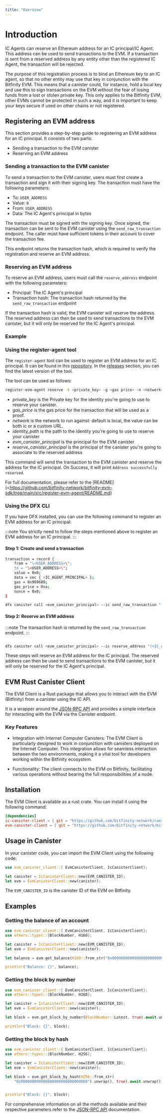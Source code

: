 ```yaml
---
title: "Overview"
---
```


# Introduction

IC Agents can reserve an Ethereum address for an IC principal/IC Agent. This address can be used to send transactions to the EVM. If a transaction is sent from a reserved address by any entity other than the registered IC Agent, the transaction will be rejected.

The purpose of this registration process is to bind an Ethereum key to an IC agent, so that no other entity may use that key in conjunction with the Bitfinity EVM. This means that a canister could, for instance, hold a local key and use this to sign transactions on the EVM without the fear of losing funds from a lost or stolen private key. This only applies to the Bitfinity EVM, other EVMs cannot be protected in such a way, and it is important to keep your keys secure if used on other chains or not registered.

## Registering an EVM address

This section provides a step-by-step guide to registering an EVM address for an IC principal. It consists of two parts:

- Sending a transaction to the EVM canister
- Reserving an EVM address

### Sending a transaction to the EVM canister

To send a transaction to the EVM canister, users must first create a transaction and sign it with their signing key. The transaction must have the following parameters:

- To: `USER_ADDRESS`
- Value: `0`
- From: `USER_ADDRESS`
- Data: The IC Agent's principal in bytes

The transaction must be signed with the signing key. Once signed, the transaction can be sent to the EVM canister using the `send_raw_transaction` endpoint. The caller must have sufficient tokens in their account to cover the transaction fee.

This endpoint returns the transaction hash, which is required to verify the registration and reserve an EVM address.

### Reserving an EVM address

To reserve an EVM address, users must call the `reserve_address` endpoint with the following parameters:

- Principal: The IC Agent's principal
- Transaction hash: The transaction hash returned by the `send_raw_transaction` endpoint

If the transaction hash is valid, the EVM canister will reserve the address. The reserved address can then be used to send transactions to the EVM canister, but it will only be reserved for the IC Agent's principal.

### Example

### Using the register-agent tool

The `register-agent` tool can be used to register an EVM address for an IC principal. It can be found in this [repository](<https://github.com/bitfinity-network/bitfinity-evm-sdk/tree/main/src/register-evm-agent>). In the [releases](<https://github.com/bitfinity-network/bitfinity-evm-sdk/releases/tag/v0.9.x>) section, you can find the latest version of the tool.

The tool can be used as follows:

```bash
register-evm-agent reserve -k <private_key> -g <gas price> -n <network> -i <identity_path> --evm <evm_canister_principal> --canister-id <reserve_canister_principal>
```

- *private_key* is the Private key for the identity you're going to use to reserve your canister.
- *gas_price* is the gas price for the transaction that will be used as a proof.
- *network* is the network to run against: default is local, the value can be both ic or a custom URL.
- *identity_path* is the path to the identity you're going to use to reserve your canister
- *evm_canister_principal* is the principal for the EVM canister
- *reserve_canister_principal* is the principal of the canister you're going to associate to the reserved address

This command will send the transaction to the EVM canister and reserve the address for the IC principal. On Success, it will print `Address successfully reserved`.

For full documentation, please refer to the [README](<<https://github.com/bitfinity-network/bitfinity-evm-sdk/tree/main/src/register-evm-agent/README.md>)

### Using the DFX CLI

If you have DFX installed, you can use the following command to register an EVM address for an IC principal:

:::note
You strictly need to follow the steps mentioned above to register an EVM address for an IC principal.
:::

#### Step 1: Create and send a transaction

```bash
transaction = record {
    from = "\<USER_ADDRESS>\";
    to = "\<USER_ADDRESS>\";
    value = 0x0;
    data = vec { <IC_AGENT_PRINCIPAL> };
    gas = 0x989680;
    gas_price = 0xa;
    nonce = 0x0;
}

dfx canister call <evm_canister_principal> --ic send_raw_transaction "(transaction)"
```

#### Step 2: Reserve an EVM address

:::note
The transaction hash is returned by the `send_raw_transaction` endpoint.
:::

```bash

dfx canister call <evm_canister_principal> --ic reserve_address "(<IC_AGENT_PRINCIPAL>, <TRANSACTION_HASH>)"
```

These steps will reserve an EVM address for the IC principal. The reserved address can then be used to send transactions to the EVM canister, but it will only be reserved for the IC Agent's principal.


## EVM Rust Canister Client


The EVM Client is a Rust package that allows you to interact with the EVM (Bitfinity)
from a canister using the IC API. 

It is a wrapper around the [JSON-RPC API](../rpc.md) and provides a simple interface for interacting with the EVM via the Canister endpoint.

### Key Features

- Integration with Internet Computer Canisters: The EVM Client is particularly designed to work in conjunction with canisters deployed on the Internet Computer. This integration allows for seamless interaction between the two environments, making it a vital tool for developers working within the Bitfinity ecosystem.

- Functionality: The client connects to the EVM on Bitfinity, facilitating various operations without bearing the full responsibilities of a node.

## Installation

The EVM Client is available as a rust crate. You can install it using the following command:

```toml
[dependencies]
ic-canister-client = { git = "https://github.com/bitfinity-network/canister-sdk", package = "ic-canister-client", tag = "v0.10.x" }
evm-canister-client = { git = "https://github.com/bitfinity-network/bitfinity-evm-sdk", package = "evm-canister-client", tag = "v0.8.x" }
```

## Usage in Canister

In your canister code, you can import the EVM Client using the following code:

```rust
use evm_canister_client::{ EvmCanisterClient, IcCanisterClient};

let canister = IcCanisterClient::new(EVM_CANISTER_ID);
let evm = EvmCanisterClient::new(canister);
```

The `EVM_CANISTER_ID` is the canister ID of the EVM on Bitfinity.

## Examples

### Getting the balance of an account

```rust
use evm_canister_client::{ EvmCanisterClient, IcCanisterClient};
use ethers::types::{BlockNumber, H160};

let canister = IcCanisterClient::new(EVM_CANISTER_ID);
let evm = EvmCanisterClient::new(canister);

let balance = evm.get_balance(H160::from_str("0x0000000000000000000000000000000000000000").unwrap(), BlockNumber::Latest).await.unwrap();

println!("Balance: {}", balance);
```

### Getting the block by number

```rust
use evm_canister_client::{ EvmCanisterClient, IcCanisterClient};
use ethers::types::{BlockNumber, H160};

let canister = IcCanisterClient::new(EVM_CANISTER_ID);
let evm = EvmCanisterClient::new(canister);

let block = evm.get_block_by_number(BlockNumber::Latest, true).await.unwrap();

println!("Block: {}", block);
```

### Getting the block by hash

```rust
use evm_canister_client::{ EvmCanisterClient, IcCanisterClient};
use ethers::types::{BlockNumber, H256};

let canister = IcCanisterClient::new(EVM_CANISTER_ID);
let evm = EvmCanisterClient::new(canister);

let block = evm.get_block_by_hash(H256::from_str(
    "0x000000000000000000000000000000").unwrap(), true).await.unwrap();


println!("Block: {}", block);
```

For comprehensive information on all the methods available and their respective parameters refer to the [JSON-RPC API](../rpc.md) documentation.
